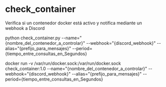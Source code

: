 # check_container
Verifica si un contenedor docker está activo y notifica mediante un webhook a Discord

python check_container.py --name="{nombre_del_contenedor_a_controlar}" --webhook="{discord_webhook}" --alias="{prefijo_para_mensajes}" --period={tiempo_entre_consultas_en_Segundos}


docker run -v /var/run/docker.sock:/var/run/docker.sock check_container:1.0 --name="{nombre_del_contenedor_a_controlar}" --webhook="{discord_webhook}" --alias="{prefijo_para_mensajes}" --period={tiempo_entre_consultas_en_Segundos}
